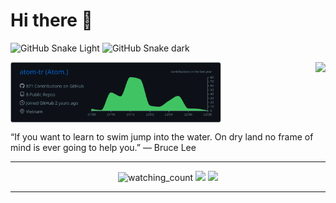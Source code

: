 # Hi there 👋
<!-- ### I'm just a man who thinking about kill ** everyday -->

![GitHub Snake Light](../../blob/output/github-contribution-grid-snake.svg#gh-light-mode-only)
![GitHub Snake dark](../../blob/output/github-contribution-grid-snake-dark.svg#gh-dark-mode-only)

<div  style="display: flex; align-items: flex-start;">
  <a href="https://github.com/atom-tr/">
  <img align="top" src="https://raw.githubusercontent.com/atom-tr/atom-tr/master/profile-summary-card-output/github_dark/0-profile-details.svg" style="object-fit: contain;width: 70%"></a>
  <a href="https://github.com/atom-tr/">
  <img align="top" src="https://github-readme-stats.vercel.app/api/top-langs/?username=atom-tr&layout=compact&theme=dark&border_color=252D33&bg_color=0B0F15" style="object-fit: contain;width: 30%">
  </a>
</div>

“If you want to learn to swim jump into the water. On dry land no frame of mind is ever going to help you.”
― Bruce Lee

------

<p align="center">
  <img src="https://komarev.com/ghpvc/?username=atom-tr&color=brightgreen" alt="watching_count" />
  <a href="https://github.com/atom-tr/"><img src="https://img.shields.io/github/followers/atom-tr?style=flat-square?color=%234CC61E&label=GitHub%20Followers%20"/></a>
  <a href="https://github.com/atom-tr/"><img src="https://img.shields.io/github/last-commit/atom-tr/atom-tr?style=flat-square?color=red&label=Last%20Updated%20"/></a>
</p>

-----
